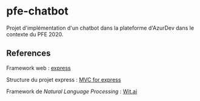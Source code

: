 # pfe-chatbot
Projet d'implémentation d'un chatbot dans la plateforme d'AzurDev dans le contexte du PFE 2020.

## References

Framework web : [express](https://expressjs.com/)

Structure du projet express : [MVC for express](https://www.terlici.com/2014/08/25/best-practices-express-structure.html)

Framework de _Natural Language Processing_ : [Wit.ai](https://wit.ai/)


